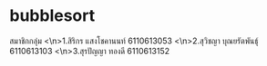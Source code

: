 # bubblesort
สมาชิกกลุ่ม
<\n>1.สิริกร แสงโชคานนท์ 6110613053
<\n>2.สุวิชญา บุณยรัตพันธุ์ 6110613103
<\n>3.สุรปัญญา ทองดี 6110613152
